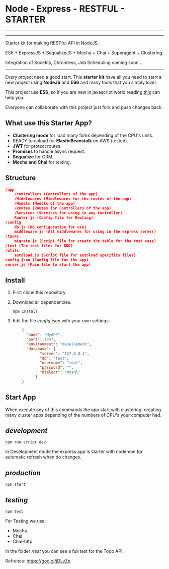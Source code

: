 # Node - Express - RESTFUL - STARTER
------------------------------------------------------------------------
----------

Starter kit for making RESTful API in NodeJS.

ES6 + ExpressJS + SequalizeJS + Mocha + Chai + Superagent + Clustering.

Integration of Socekts, Chromless, Job Scheduling coming soon....

----------


Every project need a good start. This **starter kit** have all you need to start a new project using **NodeJS** and **ES6** and many tools that you simply love!.

This project use **ES6**, so if you are new in javascript world reading  [this](https://nodejs.org/en/docs/es6/)  can help you.

Everyone can collaborate with this project just fork and push changes back.

What use this Starter App?
---------

 - **Clustering mode** for load many forks depending of the CPU's units.
 - READY to upload for **ElasticBeanstalk** on AWS (tested).
 - **JWT** for protect routes.
 - **Promises** to handle async request.
 - **Sequalize** for ORM.
 - **Mocha and Chai** for testing.

Structure
---------
```json
/app
	/controllers (Controllers of the app)
	/Middlewares (Middlewares for the routes of the app)
	/Models (Models of the app)
	/Routes (Routes for Controllers of the app)
	/Services (Services for using in any Controller)
	Router.js (Config file for Routing)
/config
	db.js (DB configuration for use)
	middleware.js (All middlewares for using in the express server)
/tasks
	migrate.js (Script file for create the table for the test case)
/test (The test files for BDD)
/utils
	autoload.js (Script file for autoload specifics files)
config.json (Config file for the app)
server.js (Main file to start the app)
```
Install
-------
 1. First clone this repository.

 2. Download all dependencies.

    <code>npm install</code>

 3. Edit the file *config.json* with your own settings:
    ```json
    	{
    	  "name": "MyAPP",
    	  "port": 1347,
    	  "environment": "development",
    	  "database": {
    		    "server": "127.0.0.1",
    		    "db": "test",
    		    "username": "root",
    		    "password": "",
    		    "dialect": "mysql"
    		  }
    	}
    ```

Start App
------------

When execute any of this commands the app start with clustering, creating many cluster apps depending of the numbers of CPU's your computer had.

*development*
------------

<code>npm run-script dev</code>

In Development mode the express app is starter with nodemon for automatic refresh when do changes.

*production*
------------

<code>npm start</code>

*testing*
-------
<code>npm test</code>

For Testing we use:

 - Mocha
 - Chai
 - Chai-http

In the folder */test* you can see a full test for the Todo API.

Refrence: https://goo.gl/jDLvZp

